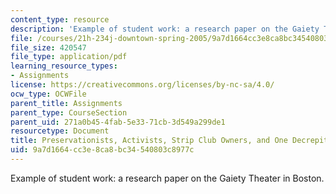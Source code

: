 ```yaml
---
content_type: resource
description: 'Example of student work: a research paper on the Gaiety Theater in Boston.'
file: /courses/21h-234j-downtown-spring-2005/9a7d1664cc3e8ca8bc34540803c8977c_11026_carvey05.pdf
file_size: 420547
file_type: application/pdf
learning_resource_types:
- Assignments
license: https://creativecommons.org/licenses/by-nc-sa/4.0/
ocw_type: OCWFile
parent_title: Assignments
parent_type: CourseSection
parent_uid: 271a0b45-4fab-5e33-71cb-3d549a299de1
resourcetype: Document
title: Preservationists, Activists, Strip Club Owners, and One Decrepit Old Building
uid: 9a7d1664-cc3e-8ca8-bc34-540803c8977c
---
```

Example of student work: a research paper on the Gaiety Theater in Boston.